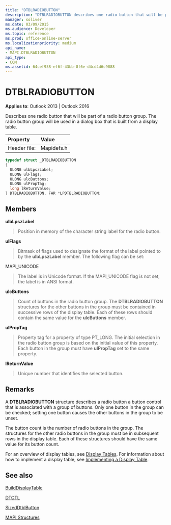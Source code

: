 ```yaml
---
title: "DTBLRADIOBUTTON"
description: "DTBLRADIOBUTTON describes one radio button that will be part of a radio button group, which will be used in a dialog box that is built from a display table."
manager: soliver
ms.date: 03/09/2015
ms.audience: Developer
ms.topic: reference
ms.prod: office-online-server
ms.localizationpriority: medium
api_name:
- MAPI.DTBLRADIOBUTTON
api_type:
- COM
ms.assetid: 64cef938-ef6f-43bb-8f6e-d4cd4d6c9888
---
```


# DTBLRADIOBUTTON

  
  
**Applies to**: Outlook 2013 | Outlook 2016 
  
Describes one radio button that will be part of a radio button group. The radio button group will be used in a dialog box that is built from a display table.
  
|Property |Value |
|:-----|:-----|
|Header file:  <br/> |Mapidefs.h  <br/> |
   
```cpp
typedef struct _DTBLRADIOBUTTON
{
  ULONG ulbLpszLabel;
  ULONG ulFlags;
  ULONG ulcButtons;
  ULONG ulPropTag;
  long lReturnValue;
} DTBLRADIOBUTTON, FAR *LPDTBLRADIOBUTTON;

```

## Members

 **ulbLpszLabel**
  
> Position in memory of the character string label for the radio button.
    
 **ulFlags**
  
> Bitmask of flags used to designate the format of the label pointed to by the **ulbLpszLabel** member. The following flag can be set: 
    
MAPI_UNICODE 
  
> The label is in Unicode format. If the MAPI_UNICODE flag is not set, the label is in ANSI format.
    
 **ulcButtons**
  
> Count of buttons in the radio button group. The **DTBLRADIOBUTTON** structures for the other buttons in the group must be contained in successive rows of the display table. Each of these rows should contain the same value for the **ulcButtons** member. 
    
 **ulPropTag**
  
> Property tag for a property of type PT_LONG. The initial selection in the radio button group is based on the initial value of this property. Each button in the group must have **ulPropTag** set to the same property. 
    
 **lReturnValue**
  
> Unique number that identifies the selected button.
    
## Remarks

A **DTBLRADIOBUTTON** structure describes a radio button a button control that is associated with a group of buttons. Only one button in the group can be checked; setting one button causes the other buttons in the group to be unset. 
  
The button count is the number of radio buttons in the group. The structures for the other radio buttons in the group must be in subsequent rows in the display table. Each of these structures should have the same value for its button count.
  
For an overview of display tables, see [Display Tables](display-tables.md). For information about how to implement a display table, see [Implementing a Display Table](display-table-implementation.md).
  
## See also



[BuildDisplayTable](builddisplaytable.md)
  
[DTCTL](dtctl.md)
  
[SizedDtblButton](sizeddtblbutton.md)


[MAPI Structures](mapi-structures.md)

